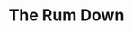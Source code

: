 ---
Name: The Rum Down
Area: Bingley
Address: 32 Wellington Street, Bingley
Postcode: BD16 2NB
Web: https://www.therumdown.co.uk/
Facebook: https://www.facebook.com/profile.php?id=100087453646642
Lat: 
Lng: 
Member: 
Description: Bingley's hidden gem tucked away opposite the train station! Step into
  our cozy cocktail bar, where the aroma of freshly brewed coffee mingles with the
  tantalizing scent of rum. Our bartenders craft drinks to delight every palate.
splash: 
image-credit: 
internal-link: 
internal-link-text: 
LastUpdated: '2025-07-23'
closed-date: 
title: The Rum Down
permalink: "/venues/the_rum_down.html"
layout: venue_page
---